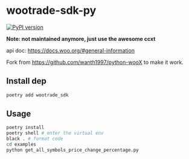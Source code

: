# wootrade-sdk-py

[![PyPI version](https://badge.fury.io/py/wootrade-sdk.svg)](https://badge.fury.io/py/wootrade-sdk)

**Note: not maintained anymore, just use the awesome ccxt**

api doc: <https://docs.woo.org/#general-information>

Fork from <https://github.com/wanth1997/python-wooX> to make it work.

## Install dep

```sh
poetry add wootrade_sdk
```

## Usage

```sh
poetry install
poetry shell # enter the virtual env
black . # format code
cd examples
python get_all_symbols_price_change_percentage.py
```
